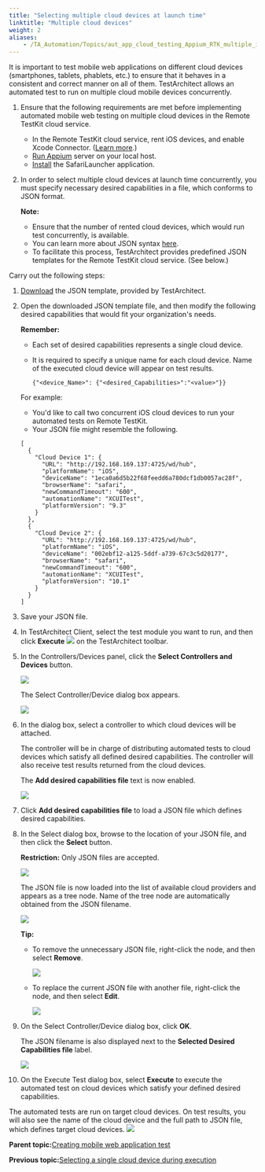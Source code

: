 ```yaml
--- 
title: "Selecting multiple cloud devices at launch time"
linktitle: "Multiple cloud devices"
weight: 2
aliases: 
    - /TA_Automation/Topics/aut_app_cloud_testing_Appium_RTK_multiple_iOS_cloud_devices.html
---
```


It is important to test mobile web applications on different cloud devices \(smartphones, tablets, phablets, etc.\) to ensure that it behaves in a consistent and correct manner on all of them. TestArchitect allows an automated test to run on multiple cloud mobile devices concurrently.

1.  Ensure that the following requirements are met before implementing automated mobile web testing on multiple cloud devices in the Remote TestKit cloud service.
    -   In the Remote TestKit cloud service, rent iOS devices, and enable Xcode Connector. \([Learn more](aut_app_cloud_testing_iOS_Xcode_connector.html).\)
    -   [Run Appium](aut_app_cloud_testing_Appium_RTK_iOS.html) server on your local host.
    -   [Install](aut_app_cloud_testing_safarilauncher.html) the SafariLauncher application.
2.  In order to select multiple cloud devices at launch time concurrently, you must specify necessary desired capabilities in a file, which conforms to JSON format.

    **Note:**

    -   Ensure that the number of rented cloud devices, which would run test concurrently, is available.
    -   You can learn more about JSON syntax [here](http://www.w3schools.com/js/js_json_syntax.asp).
    -   To facilitate this process, TestArchitect provides predefined JSON templates for the Remote TestKit cloud service. \(See below.\)

Carry out the following steps:

1.  [Download](http://testarchitect.logigear.com/onlinehelp/test_sample/RemoteTestKit.json) the JSON template, provided by TestArchitect.

2.  Open the downloaded JSON template file, and then modify the following desired capabilities that would fit your organization's needs.

    **Remember:**

    -   Each set of desired capabilities represents a single cloud device.
    -   It is required to specify a unique name for each cloud device. Name of the executed cloud device will appear on test results.

        ```
        {"<device_Name>": {"<desired_Capabilities>":"<value>"}}
        ```

    For example:

    -   You'd like to call two concurrent iOS cloud devices to run your automated tests on Remote TestKit.
    -   Your JSON file might resemble the following.
    ```
    [
      {
        "Cloud Device 1": {
          "URL": "http://192.168.169.137:4725/wd/hub",
          "platformName": "iOS",
          "deviceName": "1eca0a6d5b22f68feedd6a780dcf1db0057ac28f",
          "browserName": "safari",
          "newCommandTimeout": "600",
          "automationName": "XCUITest",
          "platformVersion": "9.3"
        }
      },
      {
        "Cloud Device 2": {
          "URL": "http://192.168.169.137:4725/wd/hub",
          "platformName": "iOS",
          "deviceName": "002ebf12-a125-5ddf-a739-67c3c5d20177",
          "browserName": "safari",
          "newCommandTimeout": "600",
          "automationName": "XCUITest",
          "platformVersion": "10.1"
        }
      }
    ]
    ```

3.  Save your JSON file.

4.  In TestArchitect Client, select the test module you want to run, and then click **Execute** ![](/images//Images/btn.TAC_toolbar.Execute.png) on the TestArchitect toolbar.

5.  In the Controllers/Devices panel, click the **Select Controllers and Devices** button.

    ![](/images//Images/Select_controllers_and_devices_cloud.png)

    The Select Controller/Device dialog box appears.

    ![](/images//Images/Select_controllers_and_devices_dlg.png)

6.  In the dialog box, select a controller to which cloud devices will be attached.

    The controller will be in charge of distributing automated tests to cloud devices which satisfy all defined desired capabilities. The controller will also receive test results returned from the cloud devices.

    The **Add desired capabilities file** text is now enabled.

    ![](/images//Images/Select_controllers_and_devices_dlg_desired_capabilities.png)

7.  Click **Add desired capabilities file** to load a JSON file which defines desired capabilities.

8.  In the Select dialog box, browse to the location of your JSON file, and then click the **Select** button.

    **Restriction:** Only JSON files are accepted.

    ![](/images//Images/Select_dlg_desired_capabilitties_RTK.png)

    The JSON file is now loaded into the list of available cloud providers and appears as a tree node. Name of the tree node are automatically obtained from the JSON filename.

    ![](/images//Images/Select_controllers_and_devices_dlg_desired_capabilities_selected_RTK.png)

    **Tip:**

    -   To remove the unnecessary JSON file, right-click the node, and then select **Remove**.

        ![](/images//Images/remove_cloud_devices_RTK.png)

    -   To replace the current JSON file with another file, right-click the node, and then select **Edit**.

        ![](/images//Images/edit_cloud_devices_RTK.png)

9.  On the Select Controller/Device dialog box, click **OK**.

    The JSON filename is also displayed next to the **Selected Desired Capabilities file** label.

    ![](/images//Images/Controller_device_panel_RTK.png)

10. On the Execute Test dialog box, select **Execute** to execute the automated test on cloud devices which satisfy your defined desired capabilities.


The automated tests are run on target cloud devices. On test results, you will also see the name of the cloud device and the full path to JSON file, which defines target cloud devices. ![](/images//Images/result_RTK_multiple_cloud_devices.png)

**Parent topic:**[Creating mobile web application test](/TA_Automation/Topics/aut_app_cloud_testing_Appium_RTK_iOS_create_test.html)

**Previous topic:**[Selecting a single cloud device during execution](/TA_Automation/Topics/aut_app_cloud_testing_Appium_RTK_iOS_workflow.html)

